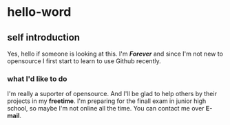 # hello-word

## self introduction

Yes, hello if someone is looking at this. I'm ***Forever*** and since I'm not new to opensource I first start to learn to use Github recently.

### what I'd like to do

I'm really a suporter of opensource. And I'll be glad to help others by their projects in my **freetime**.        I'm preparing for the finall exam in junior high school, so maybe I'm not online all the time. You can contact me over **E-mail**.
